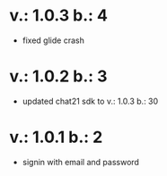 # v.: 1.0.3 b.: 4
- fixed glide crash

# v.: 1.0.2 b.: 3
- updated chat21 sdk to v.: 1.0.3 b.: 30

# v.: 1.0.1 b.: 2
- signin with email and password